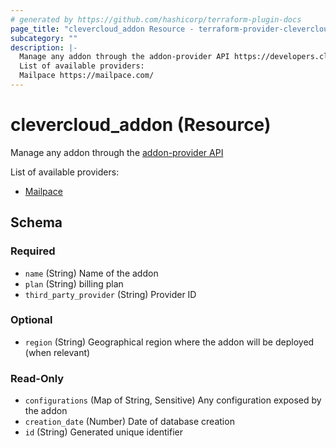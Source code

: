 ```yaml
---
# generated by https://github.com/hashicorp/terraform-plugin-docs
page_title: "clevercloud_addon Resource - terraform-provider-clevercloud"
subcategory: ""
description: |-
  Manage any addon through the addon-provider API https://developers.clever-cloud.com/doc/extend/add-ons-api/#add-on-provider-api
  List of available providers:
  Mailpace https://mailpace.com/
---
```


# clevercloud_addon (Resource)

Manage any addon through the [addon-provider API](https://developers.clever-cloud.com/doc/extend/add-ons-api/#add-on-provider-api)


List of available providers:

* [Mailpace](https://mailpace.com/)



<!-- schema generated by tfplugindocs -->
## Schema

### Required

- `name` (String) Name of the addon
- `plan` (String) billing plan
- `third_party_provider` (String) Provider ID

### Optional

- `region` (String) Geographical region where the addon will be deployed (when relevant)

### Read-Only

- `configurations` (Map of String, Sensitive) Any configuration exposed by the addon
- `creation_date` (Number) Date of database creation
- `id` (String) Generated unique identifier
